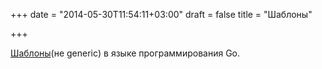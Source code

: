 +++
date = "2014-05-30T11:54:11+03:00"
draft = false
title = "Шаблоны"

+++

<p><a href="http://austingwalters.com/templating-in-go/">Шаблоны</a>(не&nbsp;generic) в языке программирования Go.</p>

